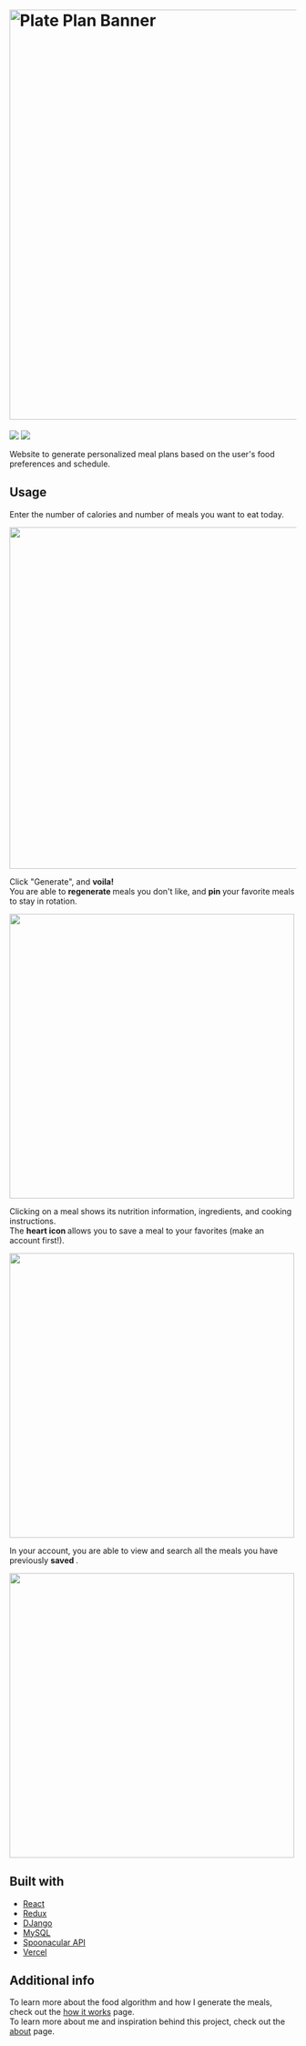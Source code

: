 # <img width="720" alt="Plate Plan Banner" src="https://github.com/ahluwalij/plateplan-meal-generator/assets/65431368/857959f1-327d-4f88-a543-db38deade358">


<div>
  <img src="https://img.shields.io/badge/react-18.2.0-red" />
  <img src="https://img.shields.io/badge/django-3.03-blue" />
</div>


Website to generate personalized meal plans based on the user's food preferences and schedule.

## Usage
<p>
  Enter the number of calories and number of meals you want to eat today.
</p>
<img src="https://imgur.com/jZO72TQ.png" width="600" height="auto" />

<p>
  Click "Generate", and <b>voila! </b>
  <br />
  You are able to <b> regenerate </b> meals you don't like, and <b> pin </b> your favorite meals to stay in rotation.
</p>
<img src="https://imgur.com/ekaufro.png" width=500 height="auto" />

<p>
  Clicking on a meal shows its nutrition information, ingredients, and cooking instructions.
  <br />
  The <b> heart icon </b> allows you to save a meal to your favorites (make an account first!).
</p>
<img src="https://imgur.com/WmxK8rB.png" width=500 height="auto" />

<p>
  In your account, you are able to view and search all the meals you have previously <b> saved </b>.
</p>
<img src="https://imgur.com/Yo2trnW.png" width=500 height="auto" />

## Built with
- [React](https://reactjs.org)
- [Redux](https://redux.js.org)
- [DJango](https://www.djangoproject.com/)
- [MySQL](https://www.mysql.com/)
- [Spoonacular API](https://spoonacular.com)
- [Vercel](https://vercel.com/home)

## Additional info
To learn more about the food algorithm and how I generate the meals, check out the [how it works](https://www.plateplan.xyz/howitworks) page.
<br />
To learn more about me and inspiration behind this project, check out the [about](https://www.plateolan.xyz/about) page.
